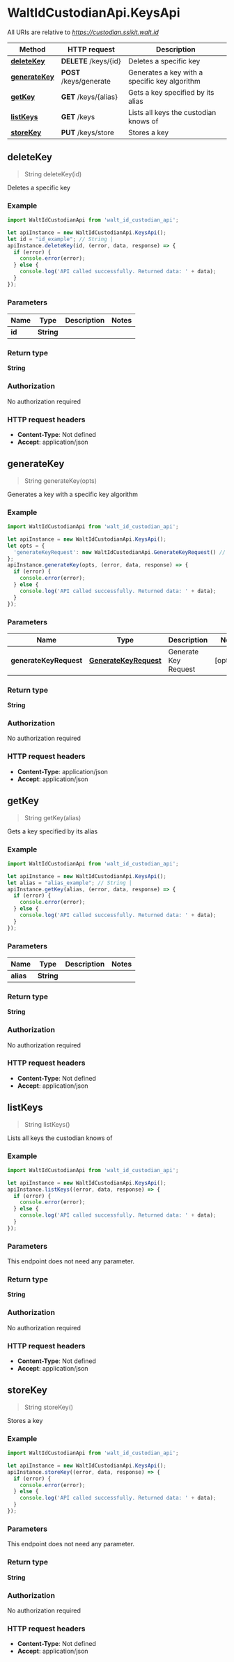 # WaltIdCustodianApi.KeysApi

All URIs are relative to *https://custodian.ssikit.walt.id*

Method | HTTP request | Description
------------- | ------------- | -------------
[**deleteKey**](KeysApi.md#deleteKey) | **DELETE** /keys/{id} | Deletes a specific key
[**generateKey**](KeysApi.md#generateKey) | **POST** /keys/generate | Generates a key with a specific key algorithm
[**getKey**](KeysApi.md#getKey) | **GET** /keys/{alias} | Gets a key specified by its alias
[**listKeys**](KeysApi.md#listKeys) | **GET** /keys | Lists all keys the custodian knows of
[**storeKey**](KeysApi.md#storeKey) | **PUT** /keys/store | Stores a key



## deleteKey

> String deleteKey(id)

Deletes a specific key

### Example

```javascript
import WaltIdCustodianApi from 'walt_id_custodian_api';

let apiInstance = new WaltIdCustodianApi.KeysApi();
let id = "id_example"; // String | 
apiInstance.deleteKey(id, (error, data, response) => {
  if (error) {
    console.error(error);
  } else {
    console.log('API called successfully. Returned data: ' + data);
  }
});
```

### Parameters


Name | Type | Description  | Notes
------------- | ------------- | ------------- | -------------
 **id** | **String**|  | 

### Return type

**String**

### Authorization

No authorization required

### HTTP request headers

- **Content-Type**: Not defined
- **Accept**: application/json


## generateKey

> String generateKey(opts)

Generates a key with a specific key algorithm

### Example

```javascript
import WaltIdCustodianApi from 'walt_id_custodian_api';

let apiInstance = new WaltIdCustodianApi.KeysApi();
let opts = {
  'generateKeyRequest': new WaltIdCustodianApi.GenerateKeyRequest() // GenerateKeyRequest | Generate Key Request
};
apiInstance.generateKey(opts, (error, data, response) => {
  if (error) {
    console.error(error);
  } else {
    console.log('API called successfully. Returned data: ' + data);
  }
});
```

### Parameters


Name | Type | Description  | Notes
------------- | ------------- | ------------- | -------------
 **generateKeyRequest** | [**GenerateKeyRequest**](GenerateKeyRequest.md)| Generate Key Request | [optional] 

### Return type

**String**

### Authorization

No authorization required

### HTTP request headers

- **Content-Type**: application/json
- **Accept**: application/json


## getKey

> String getKey(alias)

Gets a key specified by its alias

### Example

```javascript
import WaltIdCustodianApi from 'walt_id_custodian_api';

let apiInstance = new WaltIdCustodianApi.KeysApi();
let alias = "alias_example"; // String | 
apiInstance.getKey(alias, (error, data, response) => {
  if (error) {
    console.error(error);
  } else {
    console.log('API called successfully. Returned data: ' + data);
  }
});
```

### Parameters


Name | Type | Description  | Notes
------------- | ------------- | ------------- | -------------
 **alias** | **String**|  | 

### Return type

**String**

### Authorization

No authorization required

### HTTP request headers

- **Content-Type**: Not defined
- **Accept**: application/json


## listKeys

> String listKeys()

Lists all keys the custodian knows of

### Example

```javascript
import WaltIdCustodianApi from 'walt_id_custodian_api';

let apiInstance = new WaltIdCustodianApi.KeysApi();
apiInstance.listKeys((error, data, response) => {
  if (error) {
    console.error(error);
  } else {
    console.log('API called successfully. Returned data: ' + data);
  }
});
```

### Parameters

This endpoint does not need any parameter.

### Return type

**String**

### Authorization

No authorization required

### HTTP request headers

- **Content-Type**: Not defined
- **Accept**: application/json


## storeKey

> String storeKey()

Stores a key

### Example

```javascript
import WaltIdCustodianApi from 'walt_id_custodian_api';

let apiInstance = new WaltIdCustodianApi.KeysApi();
apiInstance.storeKey((error, data, response) => {
  if (error) {
    console.error(error);
  } else {
    console.log('API called successfully. Returned data: ' + data);
  }
});
```

### Parameters

This endpoint does not need any parameter.

### Return type

**String**

### Authorization

No authorization required

### HTTP request headers

- **Content-Type**: Not defined
- **Accept**: application/json

